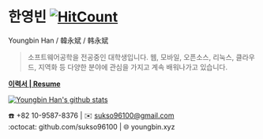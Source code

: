 # 한영빈  [![HitCount](http://hits.dwyl.com/sukso96100/sukso96100.svg)](http://hits.dwyl.com/sukso96100/sukso96100)

Youngbin Han / 韓永斌 / 韩永斌

> 소프트웨어공학을 전공중인 대학생입니다. 웹, 모바일, 오픈소스, 리눅스, 클라우드, 지역화 등 다양한 분야에 관심을 가지고 계속 배워나가고 있습니다.  

[**이력서 | Resume**](https://www.notion.so/youngbinhan/Resume-e2d048fead9a405fbfa985d30761de76)

[![Youngbin Han's github stats](https://github-readme-stats.vercel.app/api?username=sukso96100)](https://github.com/anuraghazra/github-readme-stats)

☎️ +82 10-9587-8376 | ✉️ sukso96100@gmail.com   
:octocat: github.com/sukso96100 | 🌐 youngbin.xyz
